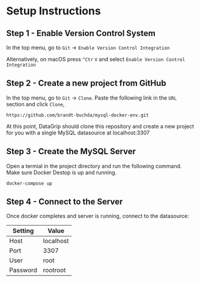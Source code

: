 # Setup Instructions

## Step 1 - Enable Version Control System
In the top menu, go to `Git` -> `Enable Version Control Integration`

Alternatively, on macOS press `^Ctr` `V` and select `Enable Version Control Integration`

## Step 2 - Create a new project from GitHub
In the top menu, go to `Git` -> `Clone`. Paste the following link in the `URL` section and click `Clone`,

```
https://github.com/brandt-buchda/mysql-docker-env.git
```

At this point, DataGrip should clone this repository and create a new project for you with a single MySQL datasource at localhost:3307

## Step 3 - Create the MySQL Server
Open a termial in the project directory and run the following command. Make sure Docker Destop is up and running.


```shell
docker-compose up
```

## Step 4 - Connect to the Server
Once docker completes and server is running, connect to the datasource:

| Setting  | Value     |
|----------|-----------|
| Host     | localhost |
| Port     | 3307      |
| User     | root      |
| Password | rootroot  |

